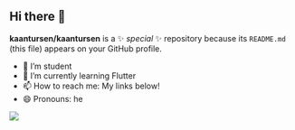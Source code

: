 ## Hi there 👋

**kaantursen/kaantursen** is a ✨ _special_ ✨ repository because its `README.md` (this file) appears on your GitHub profile.

- 🔭 I’m student
- 🌱 I’m currently learning Flutter
- 📫 How to reach me: My links below!
- 😄 Pronouns: he

<picture>
<img src="picture.png">
</picture>

